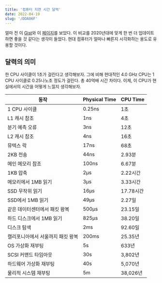 ```yaml
---
title: '컴퓨터 지연 시간 달력'
date: 2022-04-19
slug: '/DDA06F'
---
```


얼마 전 이 [Gist](https://gist.github.com/hellerbarde/2843375)와 이 [페이지](https://colin-scott.github.io/personal_website/research/interactive_latency.html)를 보았다. 이 비교를 2020년대에 맞게 한 번 더 업데이트하면 좋을 것 같다는 생각이 들었다. 현대 컴퓨터가 얼마나 빠른지 시각화하는 용도로 유용할 것이다.

## 달력의 의미

한 CPU 사이클이 1초가 걸린다고 생각해보자. 그에 비해 현대적인 4.0 GHz CPU는 1 CPU 사이클로 0.25나노초 정도가 걸린다. 총 40억배 시간 차이다. 이제, 이 CPU가 현실에서의 시간을 어떻게 느낄지 생각해보자.

| 동작                              | Physical Time | CPU Time  |
| --------------------------------- | ------------- | --------- |
| 1 CPU 사이클                      | 0.25ns        | 1초       |
| L1 캐시 참조                      | 1ns           | 4초       |
| 분기 예측 오류                    | 3ns           | 12초      |
| L2 캐시 참조                      | 4ns           | 16초      |
| 뮤텍스 락                         | 17ns          | 68초      |
| 2KB 전송                          | 44ns          | 2.93분    |
| 메인 메모리 참조                  | 100ns         | 6.67분    |
| 1KB 압축                          | 2μs           | 2.22시간  |
| 메모리에서 1MB 읽기               | 3μs           | 3.33시간  |
| SSD 무작위 읽기                   | 16μs          | 17.78시간 |
| SSD에서 1MB 읽기                  | 49μs          | 2.27일    |
| 같은 데이터센터에서 패킷 왕복     | 500μs         | 23.15일   |
| 하드 디스크에서 1MB 읽기          | 825μs         | 38.20일   |
| 디스크 탐색                       | 2ms           | 92.60일   |
| 캘리포니아에서 서울까지 패킷 왕복 | 200ms         | 25.35년   |
| OS 가상화 재부팅                  | 5s            | 633년     |
| SCSI 커맨드 타임아웃              | 30s           | 3,802년   |
| 하드웨어 가상화 재부팅            | 40s           | 5,070년   |
| 물리적 시스템 재부팅              | 5m            | 38,026년  |
